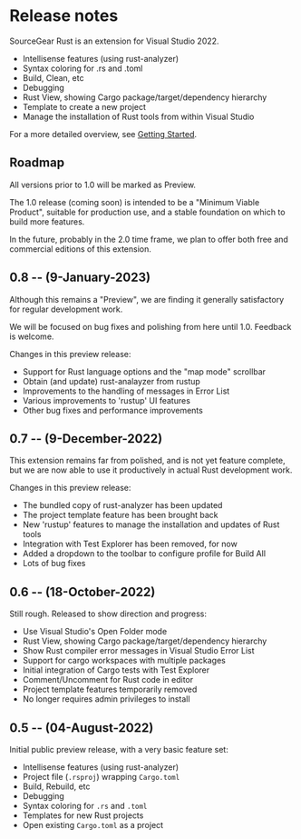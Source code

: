 # Release notes

SourceGear Rust is an extension for Visual Studio 2022.

- Intellisense features (using rust-analyzer)
- Syntax coloring for .rs and .toml
- Build, Clean, etc
- Debugging
- Rust View, showing Cargo package/target/dependency hierarchy
- Template to create a new project
- Manage the installation of Rust tools from within Visual Studio

For a more detailed overview, see [Getting Started](getting_started.md).

## Roadmap

All versions prior to 1.0 will be marked as Preview.

The 1.0 release (coming soon) is intended to be a "Minimum Viable Product",
suitable for production use, and a stable foundation on which to build
more features.

In the future, probably in the 2.0 time frame, we plan to offer both 
free and commercial editions of this extension.

## 0.8 -- (9-January-2023)

Although this remains a "Preview", we are finding it
generally satisfactory for regular development work.

We will be focused on bug fixes and polishing from
here until 1.0.  Feedback is welcome.

Changes in this preview release:

- Support for Rust language options and the "map mode" scrollbar
- Obtain (and update) rust-analayzer from rustup
- Improvements to the handling of messages in Error List
- Various improvements to 'rustup' UI features
- Other bug fixes and performance improvements

## 0.7 -- (9-December-2022)

This extension remains far from polished, and is not yet feature complete,
but we are now able to use it productively in actual Rust development work.

Changes in this preview release:

- The bundled copy of rust-analyzer has been updated
- The project template feature has been brought back
- New 'rustup' features to manage the installation and updates of Rust tools
- Integration with Test Explorer has been removed, for now
- Added a dropdown to the toolbar to configure profile for Build All
- Lots of bug fixes

## 0.6 -- (18-October-2022)

Still rough.  Released to show direction and progress:

- Use Visual Studio's Open Folder mode
- Rust View, showing Cargo package/target/dependency hierarchy
- Show Rust compiler error messages in Visual Studio Error List
- Support for cargo workspaces with multiple packages
- Initial integration of Cargo tests with Test Explorer
- Comment/Uncomment for Rust code in editor
- Project template features temporarily removed
- No longer requires admin privileges to install

## 0.5 -- (04-August-2022)

Initial public preview release, with a very basic feature set:

- Intellisense features (using rust-analyzer)
- Project file (`.rsproj`) wrapping `Cargo.toml`
- Build, Rebuild, etc
- Debugging
- Syntax coloring for `.rs` and `.toml`
- Templates for new Rust projects
- Open existing `Cargo.toml` as a project

